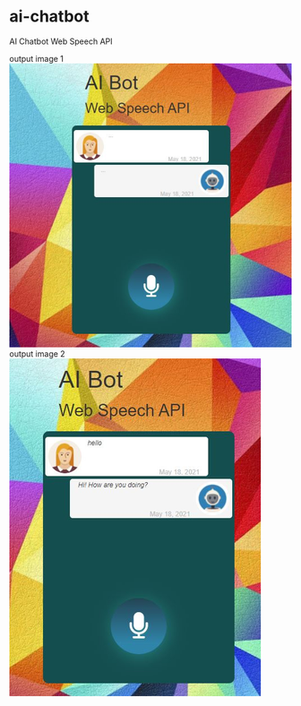 # ai-chatbot
AI Chatbot Web Speech API

output image 1 <br />
![Image of ai-chatbot](https://github.com/sandeepmaharjan55/ai-chatbot/blob/master/images/1.JPG) <br />
output image 2<br />
![Image of ai-chatbot](https://github.com/sandeepmaharjan55/ai-chatbot/blob/master/images/2.JPG)

